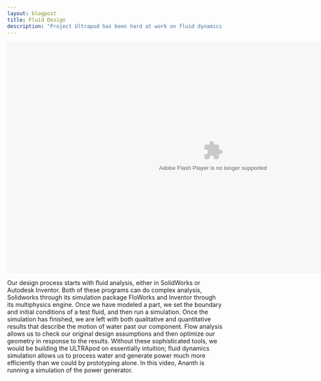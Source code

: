 ```yaml
---
layout: blogpost
title: Fluid Design
description: "Project Ultrapod has been hard at work on fluid dynamics. We need to simulate it properly before we start building!"
---
```


<object type="application/x-shockwave-flash" width="960" height="540" data="http://www.flickr.com/apps/video/stewart.swf?v=109786" classid="clsid:D27CDB6E-AE6D-11cf-96B8-444553540000"> <param name="flashvars" value="intl_lang=en-us&photo_secret=d82596d567&photo_id=6838945001"></param> <param name="movie" value="http://www.flickr.com/apps/video/stewart.swf?v=109786"></param> <param name="bgcolor" value="#000000"></param> <param name="allowFullScreen" value="true"></param><embed type="application/x-shockwave-flash" src="http://www.flickr.com/apps/video/stewart.swf?v=109786" bgcolor="#000000" allowfullscreen="true" flashvars="intl_lang=en-us&photo_secret=d82596d567&photo_id=6838945001" height="540" width="960"></embed></object>

Our design process starts with fluid analysis, either in SolidWorks or Autodesk Inventor. Both of these programs can do complex analysis, Solidworks through its simulation package FloWorks and Inventor through its multiphysics engine. Once we have modeled a part, we set the boundary and initial conditions of a test fluid, and then run a simulation. Once the simulation has finished, we are left with both qualitative and quantitative results that describe the motion of water past our component. Flow analysis allows us to check our original design assumptions and then optimize our geometry in response to the results. Without these sophisticated tools, we would be building the ULTRApod on essentially intuition; fluid dynamics simulation allows us to process water and generate power much more efficiently than we could by prototyping alone. In this video, Ananth is running a simulation of the power generator.